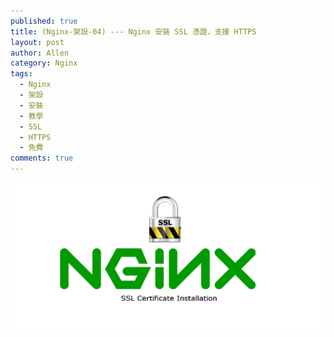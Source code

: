 ```yaml
---
published: true
title: (Nginx-架設-04) --- Nginx 安裝 SSL 憑證，支援 HTTPS 
layout: post
author: Allen
category: Nginx
tags: 
  - Nginx
  - 架設
  - 安裝
  - 教學
  - SSL
  - HTTPS
  - 免費
comments: true
---
```


![logo](/images/blog/20191220/20191220-000.png)

# 